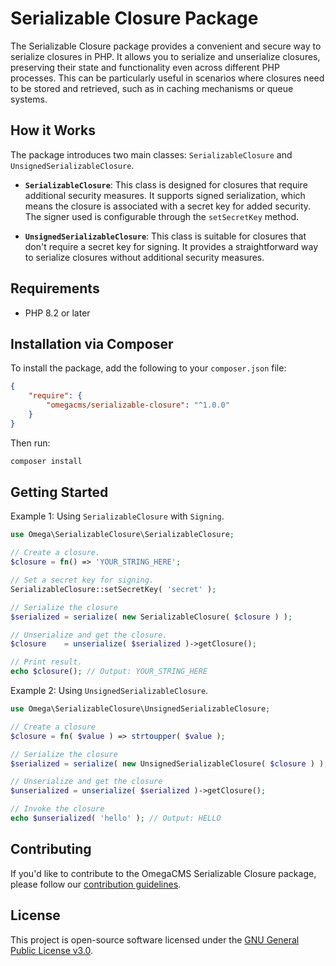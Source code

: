 # Serializable Closure Package

The Serializable Closure package provides a convenient and secure way to serialize closures in PHP. It allows you to serialize and unserialize closures, preserving their state and functionality even across different PHP processes. This can be particularly useful in scenarios where closures need to be stored and retrieved, such as in caching mechanisms or queue systems.

## How it Works

The package introduces two main classes: `SerializableClosure` and `UnsignedSerializableClosure`.

- **`SerializableClosure`**: This class is designed for closures that require additional security measures. It supports signed serialization, which means the closure is associated with a secret key for added security. The signer used is configurable through the `setSecretKey` method.

- **`UnsignedSerializableClosure`**: This class is suitable for closures that don't require a secret key for signing. It provides a straightforward way to serialize closures without additional security measures.

## Requirements

* PHP 8.2 or later

## Installation via Composer

To install the package, add the following to your `composer.json` file:

```json
{
    "require": {
        "omegacms/serializable-closure": "^1.0.0"
    }
}
```

Then run:

```sh
composer install
```

## Getting Started

Example 1: Using `SerializableClosure` with `Signing`.

```php
use Omega\SerializableClosure\SerializableClosure;

// Create a closure.
$closure = fn() => 'YOUR_STRING_HERE';

// Set a secret key for signing.
SerializableClosure::setSecretKey( 'secret' );

// Serialize the closure
$serialized = serialize( new SerializableClosure( $closure ) );

// Unserialize and get the closure.
$closure    = unserialize( $serialized )->getClosure();

// Print result.
echo $closure(); // Output: YOUR_STRING_HERE
```

Example 2: Using `UnsignedSerializableClosure`.

```php
use Omega\SerializableClosure\UnsignedSerializableClosure;

// Create a closure
$closure = fn( $value ) => strtoupper( $value );

// Serialize the closure
$serialized = serialize( new UnsignedSerializableClosure( $closure ) );

// Unserialize and get the closure
$unserialized = unserialize( $serialized )->getClosure();

// Invoke the closure
echo $unserialized( 'hello' ); // Output: HELLO
```

## Contributing

If you'd like to contribute to the OmegaCMS Serializable Closure package, please follow our [contribution guidelines](CONTRIBUTING.md).

## License

This project is open-source software licensed under the [GNU General Public License v3.0](LICENSE).
